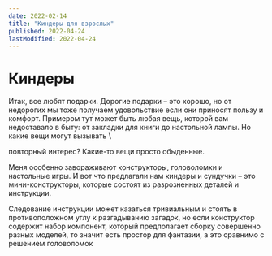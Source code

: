 ```yaml
---
date: 2022-02-14
title: "Киндеры для взрослых"
published: 2022-04-24
lastModified: 2022-04-24
---
```


# Киндеры
Итак, все любят подарки. Дорогие подарки – это хорошо, но от недорогих мы тоже получаем удовольствие если они приносят пользу и комфорт. Примером тут может быть любая вещь, которой вам недоставало в быту: от закладки для книги до настольной лампы. Но какие вещи могут вызывать \

повторный интерес? Какие-то вещи просто обыденные.

Меня особенно завораживают конструкторы, головоломки и настольные игры. И вот что предлагали нам киндеры и сундучки – это мини-конструкторы, которые состоят из разрозненных деталей и инструкции.

Следование инструкции может казаться тривиальным и стоять в противоположном углу к разгадыванию загадок, но если конструктор содержит набор компонент, который предполагает сборку совершенно разных моделей, то значит есть простор для фантазии, а это сравнимо с решением головоломок